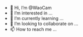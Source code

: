 - 👋 Hi, I’m @WaoCam
- 👀 I’m interested in ...
- 🌱 I’m currently learning ...
- 💞️ I’m looking to collaborate on ...
- 📫 How to reach me ...

<!---
WaoCam/WaoCam is a ✨ special ✨ repository because its `README.md` (this file) appears on your GitHub profile.
You can click the Preview link to take a look at your changes.
--->
